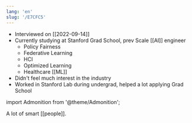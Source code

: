 ```yaml
---
lang: 'en'
slug: '/E7CFC5'
---
```


- Interviewed on [[2022-09-14]]
- Currently studying at Stanford Grad School, prev Scale [[AI]] engineer
  - Policy Fairness
  - Federative Learning
  - HCI
  - Optimized Learning
  - Healthcare [[ML]]
- Didn't feel much interest in the industry
- Worked in Stanford Lab during undergrad, helped a lot applying Grad School

import Admonition from '@theme/Admonition';

<Admonition type="info" title="I love my job because..." icon="💙">
A lot of smart [[people]].
</Admonition>
